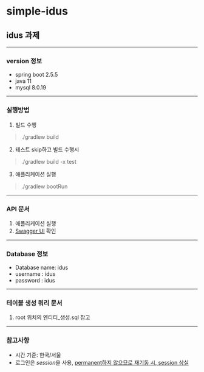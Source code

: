 # simple-idus
## idus 과제
---
### version 정보
- spring boot 2.5.5
- java 11
- mysql 8.0.19
---
### 실행방법
1. 빌드 수행  
> ./gradlew build
2. 테스트 skip하고 빌드 수행시
> ./gradlew build -x test
3. 애플리케이션 실행
> ./gradlew bootRun
---
### API 문서
1. 애플리케이션 실행
2. [Swagger UI](http://localhost:8080/swagger-ui/) 확인
---
### Database 정보
- Database name: idus
- username : idus
- password : idus
---
### 테이블 생성 쿼리 문서
1. root 위치의 엔티티_생성.sql 참고
---
### 참고사항
- 시간 기준: 한국/서울
- 로그인은 *session*을 사용, <ins>permanent하지 않으므로 재기동 시, session 상실</ins>
